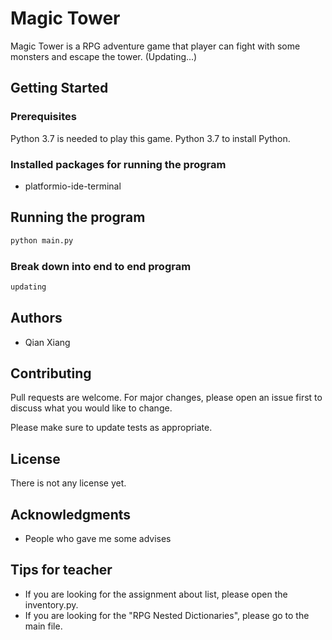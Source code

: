 # Magic Tower
Magic Tower is a RPG adventure game that player can fight with some monsters
and escape the tower. (Updating...)
## Getting Started

### Prerequisites
Python 3.7 is needed to play this game. Python 3.7 to install Python.

### Installed packages for running the program
- platformio-ide-terminal

## Running the program
```python
python main.py
```

### Break down into end to end program
```python
updating
```

## Authors
- Qian Xiang

## Contributing
Pull requests are welcome. For major changes, please open an issue first to
discuss what you would like to change.

Please make sure to update tests as appropriate.

## License
There is not any license yet.

## Acknowledgments
- People who gave me some advises

## Tips for teacher
- If you are looking for the assignment about list, please open the inventory.py.
- If you are looking for the "RPG Nested Dictionaries", please go to the main
file.
